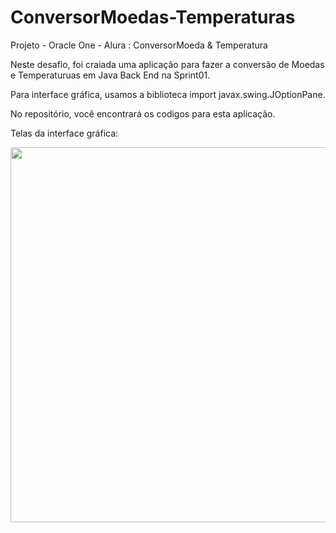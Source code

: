# ConversorMoedas-Temperaturas
Projeto - Oracle One - Alura :  ConversorMoeda & Temperatura

Neste desafio, foi craiada uma aplicação para fazer a conversão de Moedas e Temperaturuas 
em Java Back End na Sprint01.

Para interface gráfica, usamos a biblioteca import javax.swing.JOptionPane.

No repositório, você encontrará os codigos para esta aplicação.

Telas da interface gráfica: 

<p align="center" >
     <img width="600" heigth="600" src="">

